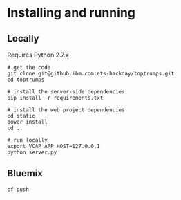 # Installing and running

## Locally
Requires Python 2.7.x

    # get the code
    git clone git@github.ibm.com:ets-hackday/toptrumps.git
    cd toptrumps

    # install the server-side dependencies
    pip install -r requirements.txt

    # install the web project dependencies
    cd static
    bower install
    cd ..

    # run locally
    export VCAP_APP_HOST=127.0.0.1
    python server.py

## Bluemix
  
    cf push
  
